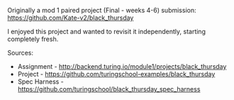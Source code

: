 
Originally a mod 1 paired project (Final - weeks 4-6)
submission: https://github.com/Kate-v2/black_thursday

I enjoyed this project and wanted to revisit it independently, starting completely fresh. 

Sources:
- Assignment   - http://backend.turing.io/module1/projects/black_thursday
- Project      - https://github.com/turingschool-examples/black_thursday
- Spec Harness - https://github.com/turingschool/black_thursday_spec_harness
